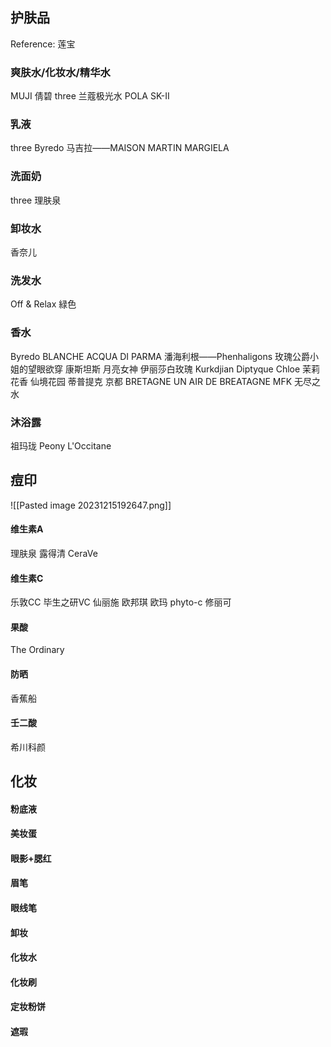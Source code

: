 ## 护肤品
Reference: 莲宝
### 爽肤水/化妆水/精华水
MUJI
倩碧
three
兰蔻极光水
POLA
SK-II
### 乳液
three
Byredo
马吉拉——MAISON MARTIN MARGIELA
### 洗面奶
three
理肤泉
### 卸妆水
香奈儿
### 洗发水
Off & Relax
	緑色
### 香水
Byredo
	BLANCHE
ACQUA DI PARMA
潘海利根——Phenhaligons
	玫瑰公爵小姐的望眼欲穿
	康斯坦斯
	月亮女神
	伊丽莎白玫瑰
Kurkdjian
Diptyque
Chloe
	茉莉花香
	仙境花园
蒂普提克
	京都
BRETAGNE
	UN AIR DE BREATAGNE
MFK
	无尽之水

### 沐浴露
祖玛珑
	Peony
L'Occitane

## 痘印

![[Pasted image 20231215192647.png]]

#### 维生素A
理肤泉
露得清
CeraVe
#### 维生素C
乐敦CC
毕生之研VC
仙丽施
欧邦琪
欧玛  phyto-c
修丽可

#### 果酸
The Ordinary

#### 防晒
香蕉船

#### 壬二酸
希川科颜

## 化妆

#### 粉底液
#### 美妆蛋
#### 眼影+腮红
#### 眉笔
#### 眼线笔
#### 卸妆
#### 化妆水
#### 化妆刷
#### 定妆粉饼
#### 遮瑕
